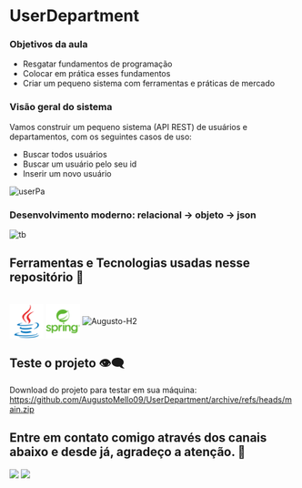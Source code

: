 # UserDepartment

### Objetivos da aula
- Resgatar fundamentos de programação
- Colocar em prática esses fundamentos
- Criar um pequeno sistema com ferramentas e práticas de mercado


### Visão geral do sistema

Vamos construir um pequeno sistema (API REST) de usuários e departamentos, com os seguintes casos de uso:

- Buscar todos usuários
- Buscar um usuário pelo seu id
- Inserir um novo usuário

![userPa](https://user-images.githubusercontent.com/101072311/202868630-cc515861-3c7d-400b-b10d-15d2aeadaf58.png)

### Desenvolvimento moderno: relacional -> objeto -> json

![tb](https://user-images.githubusercontent.com/101072311/202868670-4a1cdacc-7b38-4c6b-836f-b4d18cf34013.png)

## Ferramentas e Tecnologias usadas nesse repositório 🧱
<div style="display: inline_block"><br>

<img align="center" alt="Augusto-Java" height="60" width="60" src=https://github.com/devicons/devicon/blob/master/icons/java/java-original.svg >
<img align="center" alt="Augusto-SpringBoot" height="60" width="60" src="https://raw.githubusercontent.com/devicons/devicon/1119b9f84c0290e0f0b38982099a2bd027a48bf1/icons/spring/spring-original-wordmark.svg">
<img align="center" alt="Augusto-H2" height="50" width="50" src="https://user-images.githubusercontent.com/101072311/200666111-2e4878bb-7d5c-4103-a159-fd00d0855a5d.png">

</div>    

## Teste o projeto 👁‍🗨

Download do projeto para testar em sua máquina: https://github.com/AugustoMello09/UserDepartment/archive/refs/heads/main.zip

## Entre em contato comigo através dos canais abaixo e desde já, agradeço a atenção. 🤝 


<div>

  <a href="https://www.linkedin.com/in/jos%C3%A9-augusto-794a94234/" target="_blank"><img src="https://img.shields.io/badge/-LinkedIn-%230077B5?style=for-the-badge&logo=linkedin&logoColor=white" target="_blank"></a>
  <a href="mailto:joseaugusto.Mello01@gmail.com" target="_blank"><img src="https://img.shields.io/badge/Gmail-D14836?style=for-the-badge&logo=gmail&logoColor=white" target="_blank"></a>  

  </div>
